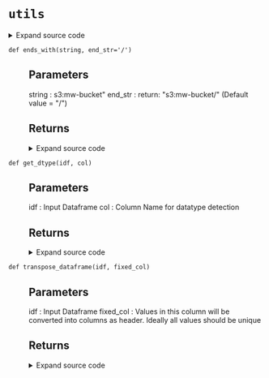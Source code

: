 # <code>utils</code>
<details class="source">
<summary>
<span>Expand source code</span>
</summary>
<pre>
```python
from itertools import chain

from pyspark.sql import functions as F


def flatten_dataframe(idf, fixed_cols):
    """

    Parameters
    ----------
    idf :
        Input Dataframe
    fixed_cols :
        All columns except in this list will be melted/unpivoted

    Returns
    -------

    """
    valid_cols = [e for e in idf.columns if e not in fixed_cols]
    key_and_val = F.create_map(
        list(chain.from_iterable([[F.lit(c), F.col(c)] for c in valid_cols]))
    )
    odf = idf.select(*fixed_cols, F.explode(key_and_val))
    return odf


def transpose_dataframe(idf, fixed_col):
    """

    Parameters
    ----------
    idf :
        Input Dataframe
    fixed_col :
        Values in this column will be converted into columns as header.
        Ideally all values should be unique

    Returns
    -------

    """
    idf_flatten = flatten_dataframe(idf, fixed_cols=[fixed_col])
    odf = idf_flatten.groupBy("key").pivot(fixed_col).agg(F.first("value"))
    return odf


def attributeType_segregation(idf):
    """

    Parameters
    ----------
    idf :
        Input Dataframe

    Returns
    -------

    """
    cat_cols = []
    num_cols = []
    other_cols = []

    for i in idf.dtypes:
        if i[1] == "string":
            cat_cols.append(i[0])
        elif (i[1] in ("double", "int", "bigint", "float", "long")) | (
            i[1].startswith("decimal")
        ):
            num_cols.append(i[0])
        else:
            other_cols.append(i[0])
    return num_cols, cat_cols, other_cols


def get_dtype(idf, col):
    """

    Parameters
    ----------
    idf :
        Input Dataframe
    col :
        Column Name for datatype detection

    Returns
    -------

    """
    return [dtype for name, dtype in idf.dtypes if name == col][0]


def ends_with(string, end_str="/"):
    """

    Parameters
    ----------
    string :
        s3:mw-bucket"
    end_str :
        return: "s3:mw-bucket/" (Default value = "/")

    Returns
    -------

    """
    string = str(string)
    if string.endswith(end_str):
        return string
    return string + end_str


def pairwise_reduce(op, x):
    """

    Parameters
    ----------
    op :
        param x:
    x :


    Returns
    -------

    """
    while len(x) > 1:
        v = [op(i, j) for i, j in zip(x[::2], x[1::2])]
        if len(x) > 1 and len(x) % 2 == 1:
            v[-1] = op(v[-1], x[-1])
        x = v
    return x[0]
```
</pre>
</details>
## Functions
<dl>
<dt id="anovos.shared.utils.attributeType_segregation"><code class="name flex">
<span>def <span class="ident">attributeType_segregation</span></span>(<span>idf)</span>
</code></dt>
<dd>
<div class="desc"><h2 id="parameters">Parameters</h2>
<p>idf :
Input Dataframe</p>
<h2 id="returns">Returns</h2></div>
<details class="source">
<summary>
<span>Expand source code</span>
</summary>
<pre>
```python
def attributeType_segregation(idf):
    """

    Parameters
    ----------
    idf :
        Input Dataframe

    Returns
    -------

    """
    cat_cols = []
    num_cols = []
    other_cols = []

    for i in idf.dtypes:
        if i[1] == "string":
            cat_cols.append(i[0])
        elif (i[1] in ("double", "int", "bigint", "float", "long")) | (
            i[1].startswith("decimal")
        ):
            num_cols.append(i[0])
        else:
            other_cols.append(i[0])
    return num_cols, cat_cols, other_cols
```
</pre>
</details>
</dd>
<dt id="anovos.shared.utils.ends_with"><code class="name flex">
<span>def <span class="ident">ends_with</span></span>(<span>string, end_str='/')</span>
</code></dt>
<dd>
<div class="desc"><h2 id="parameters">Parameters</h2>
<p>string :
s3:mw-bucket"
end_str :
return: "s3:mw-bucket/" (Default value = "/")</p>
<h2 id="returns">Returns</h2></div>
<details class="source">
<summary>
<span>Expand source code</span>
</summary>
<pre>
```python
def ends_with(string, end_str="/"):
    """

    Parameters
    ----------
    string :
        s3:mw-bucket"
    end_str :
        return: "s3:mw-bucket/" (Default value = "/")

    Returns
    -------

    """
    string = str(string)
    if string.endswith(end_str):
        return string
    return string + end_str
```
</pre>
</details>
</dd>
<dt id="anovos.shared.utils.flatten_dataframe"><code class="name flex">
<span>def <span class="ident">flatten_dataframe</span></span>(<span>idf, fixed_cols)</span>
</code></dt>
<dd>
<div class="desc"><h2 id="parameters">Parameters</h2>
<p>idf :
Input Dataframe
fixed_cols :
All columns except in this list will be melted/unpivoted</p>
<h2 id="returns">Returns</h2></div>
<details class="source">
<summary>
<span>Expand source code</span>
</summary>
<pre>
```python
def flatten_dataframe(idf, fixed_cols):
    """

    Parameters
    ----------
    idf :
        Input Dataframe
    fixed_cols :
        All columns except in this list will be melted/unpivoted

    Returns
    -------

    """
    valid_cols = [e for e in idf.columns if e not in fixed_cols]
    key_and_val = F.create_map(
        list(chain.from_iterable([[F.lit(c), F.col(c)] for c in valid_cols]))
    )
    odf = idf.select(*fixed_cols, F.explode(key_and_val))
    return odf
```
</pre>
</details>
</dd>
<dt id="anovos.shared.utils.get_dtype"><code class="name flex">
<span>def <span class="ident">get_dtype</span></span>(<span>idf, col)</span>
</code></dt>
<dd>
<div class="desc"><h2 id="parameters">Parameters</h2>
<p>idf :
Input Dataframe
col :
Column Name for datatype detection</p>
<h2 id="returns">Returns</h2></div>
<details class="source">
<summary>
<span>Expand source code</span>
</summary>
<pre>
```python
def get_dtype(idf, col):
    """

    Parameters
    ----------
    idf :
        Input Dataframe
    col :
        Column Name for datatype detection

    Returns
    -------

    """
    return [dtype for name, dtype in idf.dtypes if name == col][0]
```
</pre>
</details>
</dd>
<dt id="anovos.shared.utils.pairwise_reduce"><code class="name flex">
<span>def <span class="ident">pairwise_reduce</span></span>(<span>op, x)</span>
</code></dt>
<dd>
<div class="desc"><h2 id="parameters">Parameters</h2>
<p>op :
param x:
x :</p>
<h2 id="returns">Returns</h2></div>
<details class="source">
<summary>
<span>Expand source code</span>
</summary>
<pre>
```python
def pairwise_reduce(op, x):
    """

    Parameters
    ----------
    op :
        param x:
    x :


    Returns
    -------

    """
    while len(x) > 1:
        v = [op(i, j) for i, j in zip(x[::2], x[1::2])]
        if len(x) > 1 and len(x) % 2 == 1:
            v[-1] = op(v[-1], x[-1])
        x = v
    return x[0]
```
</pre>
</details>
</dd>
<dt id="anovos.shared.utils.transpose_dataframe"><code class="name flex">
<span>def <span class="ident">transpose_dataframe</span></span>(<span>idf, fixed_col)</span>
</code></dt>
<dd>
<div class="desc"><h2 id="parameters">Parameters</h2>
<p>idf :
Input Dataframe
fixed_col :
Values in this column will be converted into columns as header.
Ideally all values should be unique</p>
<h2 id="returns">Returns</h2></div>
<details class="source">
<summary>
<span>Expand source code</span>
</summary>
<pre>
```python
def transpose_dataframe(idf, fixed_col):
    """

    Parameters
    ----------
    idf :
        Input Dataframe
    fixed_col :
        Values in this column will be converted into columns as header.
        Ideally all values should be unique

    Returns
    -------

    """
    idf_flatten = flatten_dataframe(idf, fixed_cols=[fixed_col])
    odf = idf_flatten.groupBy("key").pivot(fixed_col).agg(F.first("value"))
    return odf
```
</pre>
</details>
</dd>
</dl>